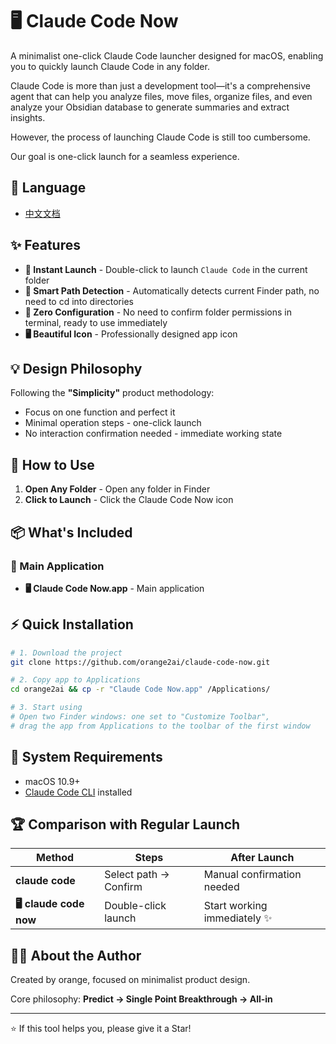 # 🖥 Claude Code Now



A minimalist one-click Claude Code launcher designed for macOS, enabling you to quickly launch Claude Code in any folder.

Claude Code is more than just a development tool—it's a comprehensive agent that can help you analyze files, move files, organize files, and even analyze your Obsidian database to generate summaries and extract insights.

However, the process of launching Claude Code is still too cumbersome.

Our goal is one-click launch for a seamless experience.

## 📖 Language

- [中文文档](README-CN.md)

## ✨ Features

- **🚀 Instant Launch** - Double-click to launch `Claude Code` in the current folder
- **📁 Smart Path Detection** - Automatically detects current Finder path, no need to cd into directories
- **🎯 Zero Configuration** - No need to confirm folder permissions in terminal, ready to use immediately
- **🖥 Beautiful Icon** - Professionally designed app icon

## 💡 Design Philosophy

Following the **"Simplicity"** product methodology:
- Focus on one function and perfect it
- Minimal operation steps - one-click launch
- No interaction confirmation needed - immediate working state

## 🎯 How to Use

1. **Open Any Folder** - Open any folder in Finder
2. **Click to Launch** - Click the Claude Code Now icon

## 📦 What's Included

### 🍎 Main Application
- **🖥 Claude Code Now.app** - Main application

## ⚡ Quick Installation

```bash
# 1. Download the project
git clone https://github.com/orange2ai/claude-code-now.git

# 2. Copy app to Applications
cd orange2ai && cp -r "Claude Code Now.app" /Applications/

# 3. Start using
# Open two Finder windows: one set to "Customize Toolbar",
# drag the app from Applications to the toolbar of the first window
```

## 🔧 System Requirements

- macOS 10.9+
- [Claude Code CLI](https://docs.claude.com/en/docs/claude-code) installed

## 🏆 Comparison with Regular Launch

| Method | Steps | After Launch |
|--------|-------|-------------|
| **claude code** | Select path → Confirm | Manual confirmation needed |
| **🖥 claude code now** | Double-click launch | Start working immediately ✨ |

## 👨‍💼 About the Author

Created by orange, focused on minimalist product design.

Core philosophy: **Predict → Single Point Breakthrough → All-in**

---

⭐ If this tool helps you, please give it a Star!
